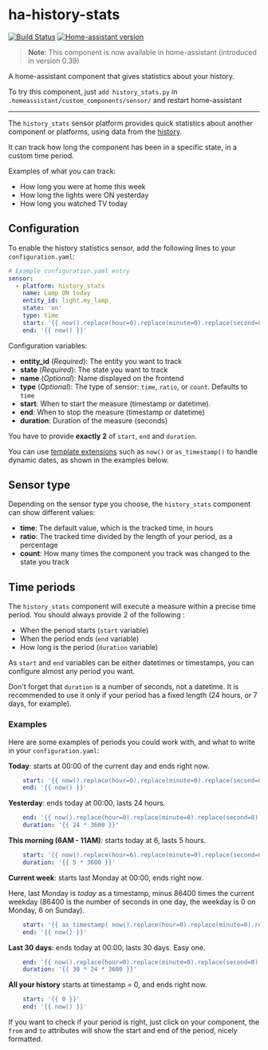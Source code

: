 # ha-history-stats

[![Build Status](https://travis-ci.org/bokub/home-assistant.svg?branch=test)](https://travis-ci.org/bokub/home-assistant)
[![Home-assistant version](https://img.shields.io/badge/homeassistant-0.39+-blue.svg)](https://home-assistant.io/components/sensor.history_stats/)

> **Note**: This component is now available in home-assistant (introduced in version 0.39)


A home-assistant component that gives statistics about your history.

To try this component, just `add history_stats.py` in `.homeassistant/custom_components/sensor/` and restart home-assistant

-----------------

The `history_stats` sensor platform provides quick statistics about another component or platforms, using data from the [history](https://home-assistant.io/components/history/).

It can track how long the component has been in a specific state, in a custom time period.

Examples of what you can track:

- How long you were at home this week
- How long the lights were ON yesterday
- How long you watched TV today


## Configuration

To enable the history statistics sensor, add the following lines to your `configuration.yaml`:

```yaml
# Example configuration.yaml entry
sensor:
  - platform: history_stats
    name: Lamp ON today
    entity_id: light.my_lamp
    state: 'on'
    type: time
    start: '{{ now().replace(hour=0).replace(minute=0).replace(second=0) }}'
    end: '{{ now() }}'
```

Configuration variables:

 - **entity_id** (*Required*): The entity you want to track
 - **state** (*Required*): The state you want to track
 - **name** (*Optional*): Name displayed on the frontend
 - **type** (*Optional*): The type of sensor: `time`, `ratio`, or `count`. Defaults to `time`
 - **start**: When to start the measure (timestamp or datetime).
 - **end**: When to stop the measure (timestamp or datetime)
 - **duration**: Duration of the measure (seconds)


You have to provide **exactly 2** of `start`, `end` and `duration`.

You can use [template extensions](https://home-assistant.io/topics/templating/#home-assistant-template-extensions) such as `now()` or `as_timestamp()` to handle dynamic dates, as shown in the examples below.

## Sensor type

Depending on the sensor type you choose, the `history_stats` component can show different values:

- **time**: The default value, which is the tracked time, in hours
- **ratio**: The tracked time divided by the length of your period, as a percentage
- **count**: How many times the component you track was changed to the state you track


## Time periods

The `history_stats` component will execute a measure within a precise time period. You should always provide 2 of the following :
- When the period starts (`start` variable)
- When the period ends (`end` variable)
- How long is the period (`duration` variable)

As `start` and `end` variables can be either datetimes or timestamps, you can configure almost any period you want.

Don't forget that `duration` is a number of seconds, not a datetime. It is recommended to use it only if your period has a fixed length (24 hours, or 7 days, for example).

### Examples

Here are some examples of periods you could work with, and what to write in your `configuration.yaml`:

**Today**: starts at 00:00 of the current day and ends right now.
```yaml
    start: '{{ now().replace(hour=0).replace(minute=0).replace(second=0) }}'
    end: '{{ now() }}'
```
**Yesterday**: ends today at 00:00, lasts 24 hours.
```yaml
    end: '{{ now().replace(hour=0).replace(minute=0).replace(second=0) }}'
    duration: '{{ 24 * 3600 }}'
```
**This morning (6AM - 11AM)**: starts today at 6, lasts 5 hours.
```yaml
    start: '{{ now().replace(hour=6).replace(minute=0).replace(second=0) }}'
    duration: '{{ 5 * 3600 }}'
```

**Current week**: starts last Monday at 00:00, ends right now.

Here, last Monday is _today_ as a timestamp, minus 86400 times the current weekday (86400 is the number of seconds in one day, the weekday is 0 on Monday, 6 on Sunday).
```yaml
    start: '{{ as_timestamp( now().replace(hour=0).replace(minute=0).replace(second=0) ) - now().weekday() * 86400 }}'
    end: '{{ now() }}'
```
**Last 30 days**: ends today at 00:00, lasts 30 days. Easy one.
```yaml
    end: '{{ now().replace(hour=0).replace(minute=0).replace(second=0) }}'
    duration: '{{ 30 * 24 * 3600 }}'
```

**All your history** starts at timestamp = 0, and ends right now.
```yaml
    start: '{{ 0 }}'
    end: '{{ now() }}'
```

If you want to check if your period is right, just click on your component, the `from` and `to` attributes will show the start and end of the period, nicely formatted.

